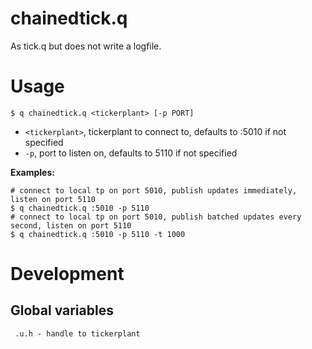 # chainedtick.q

As tick.q but does not write a logfile.

# Usage

    $ q chainedtick.q <tickerplant> [-p PORT]

 - `<tickerplant>`, tickerplant to connect to, defaults to :5010 if not specified
 - `-p`, port to listen on, defaults to 5110 if not specified

**Examples:**

    # connect to local tp on port 5010, publish updates immediately, listen on port 5110
    $ q chainedtick.q :5010 -p 5110
    # connect to local tp on port 5010, publish batched updates every second, listen on port 5110
    $ q chainedtick.q :5010 -p 5110 -t 1000

# Development

## Global variables

```
 .u.h - handle to tickerplant
```